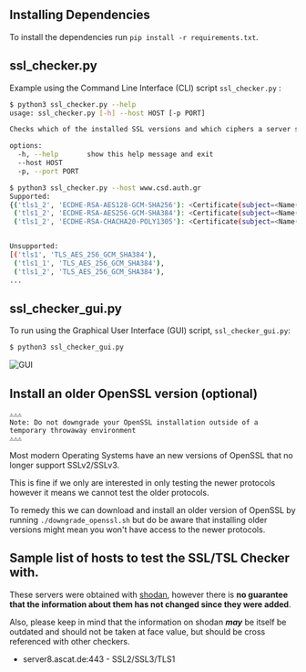 ## Installing Dependencies

To install the dependencies run `pip install -r requirements.txt`.

## ssl_checker.py

Example using the Command Line Interface (CLI) script `ssl_checker.py` :
```sh
$ python3 ssl_checker.py --help
usage: ssl_checker.py [-h] --host HOST [-p PORT]

Checks which of the installed SSL versions and which ciphers a server supports

options:
  -h, --help       show this help message and exit
  --host HOST
  -p, --port PORT
```
```sh
$ python3 ssl_checker.py --host www.csd.auth.gr
Supported:
{('tls1_2', 'ECDHE-RSA-AES128-GCM-SHA256'): <Certificate(subject=<Name(CN=www.csd.auth.gr)>, ...)>,
 ('tls1_2', 'ECDHE-RSA-AES256-GCM-SHA384'): <Certificate(subject=<Name(CN=www.csd.auth.gr)>, ...)>,
 ('tls1_2', 'ECDHE-RSA-CHACHA20-POLY1305'): <Certificate(subject=<Name(CN=www.csd.auth.gr)>, ...)>}


Unsupported:
[('tls1', 'TLS_AES_256_GCM_SHA384'),
 ('tls1_1', 'TLS_AES_256_GCM_SHA384'),
 ('tls1_2', 'TLS_AES_256_GCM_SHA384'),
...
```

## ssl_checker_gui.py

To run using the Graphical User Interface (GUI) script, `ssl_checker_gui.py`:
```sh
$ python3 ssl_checker_gui.py
```

![GUI](../examples/demo_google.png)

## Install an older OpenSSL version (optional)

```
⚠️⚠️⚠️
Note: Do not downgrade your OpenSSL installation outside of a temporary throwaway environment
⚠️⚠️⚠️
```

Most modern Operating Systems have an new versions of OpenSSL that no longer support SSLv2/SSLv3.

This is fine if we only are interested in only testing the newer protocols however it means we cannot test the older protocols.

To remedy this we can download and install an older version of OpenSSL by running `./downgrade_openssl.sh` but do be aware that installing older versions might mean you won't have access to the newer protocols.

## Sample list of hosts to test the SSL/TSL Checker with.

These servers were obtained with [shodan](https://www.shodan.io/), however there is **no guarantee that the information about them has not changed since they were added**.

Also, please keep in mind that the information on shodan _**may**_ be itself be outdated and should not be taken at face value, but should be cross referenced with other checkers.

- server8.ascat.de:443 - SSL2/SSL3/TLS1
